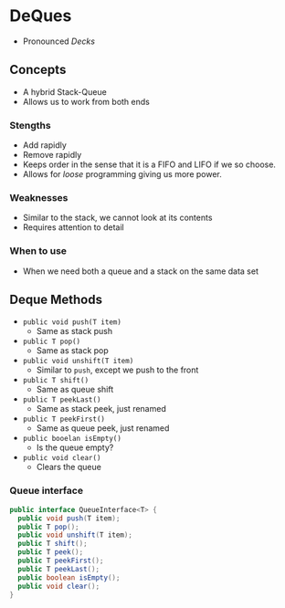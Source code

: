 # DeQues
* Pronounced *Decks*

## Concepts
* A hybrid Stack-Queue
* Allows us to work from both ends


### Stengths
  * Add rapidly
  * Remove rapidly
  * Keeps order in the sense that it is a FIFO and LIFO if we so choose.
  * Allows for *loose* programming giving us more power.

### Weaknesses
* Similar to the stack, we cannot look at its contents
* Requires attention to detail

### When to use
* When we need both a queue and a stack on the same data set

## Deque Methods
* `public void push(T item)`
  * Same as stack push
* `public T pop()`
  * Same as stack pop
* `public void unshift(T item)`
  * Similar to `push`, except we push to the front
* `public T shift()`
  * Same as queue shift
* `public T peekLast()`
  * Same as stack peek, just renamed
* `public T peekFirst()`
  * Same as queue peek, just renamed
* `public booelan isEmpty()`
  * Is the queue empty?
* `public void clear()`
  * Clears the queue

### Queue interface

```java
public interface QueueInterface<T> {
  public void push(T item);
  public T pop();
  public void unshift(T item);
  public T shift();
  public T peek();
  public T peekFirst();
  public T peekLast();
  public boolean isEmpty();
  public void clear();
}
```
